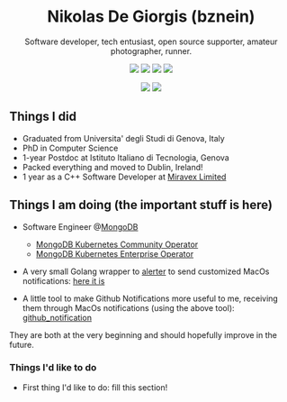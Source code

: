 <div align="center">
  
# Nikolas De Giorgis (bznein)
Software developer, tech entusiast, open source supporter, amateur photographer, runner.

[![](https://img.shields.io/badge/-Linkedin-informational?style=for-the-badge&logo=linkedin&logoColor=white&color=2867B2)](https://www.linkedin.com/in/nikolas-de-giorgis/)
[![](https://img.shields.io/badge/-Telegram-informational?style=for-the-badge&logo=telegram&logoColor=white&color=0088cc)](https://t.me/bznein)
[![](https://img.shields.io/badge/-bznein-black?logo=strava&style=for-the-badge)](https://www.strava.com/athletes/39973540)
[![](https://img.shields.io/badge/-bznein-black?logo=lichess&style=for-the-badge)](https://lichess.org/@/bznein)

[![](https://img.shields.io/badge/-MongoDB-black?style=plastic&logo=MongoDB)](https://www.mongodb.com/)
[![](https://img.shields.io/badge/Emacs-27.1-black?logo=spacemacs&style=plastic)](https://develop.spacemacs.org/)
</div>

## Things I did
- Graduated from Universita' degli Studi di Genova, Italy
- PhD in Computer Science
- 1-year Postdoc at Istituto Italiano di Tecnologia, Genova
- Packed everything and moved to Dublin, Ireland!
- 1 year as a C++ Software Developer at [Miravex Limited](http://miravex.com/)

## Things I am doing (the important stuff is here)
- Software Engineer @[MongoDB](https://www.mongodb.com/)
  - [MongoDB Kubernetes Community Operator](https://github.com/mongodb/mongodb-kubernetes-operator)
  - [MongoDB Kubernetes Enterprise Operator](https://github.com/mongodb/mongodb-enterprise-kubernetes)

- A very small Golang wrapper to [alerter](https://github.com/vjeantet/alerter) to send customized MacOs notifications: [here it is](https://github.com/bznein/notipher)
- A little tool to make Github Notifications more useful to me, receiving them through MacOs notifications (using the above tool): [github_notification](https://github.com/bznein/github_notification)

They are both at the very beginning and should hopefully improve in the future.

### Things I'd like to do
- First thing I'd like to do: fill this section!
 

